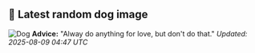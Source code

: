 ## 🐶 Latest random dog image
![Dog](https://images.dog.ceo/breeds/pointer-german/n02100236_5628.jpg)
**Advice:** "Alway do anything for love, but don't do that."
*Updated: 2025-08-09 04:47 UTC*
